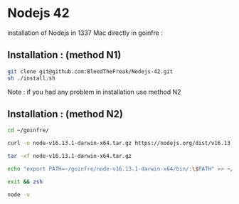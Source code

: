 # Nodejs 42
installation of Nodejs in 1337 Mac directly in goinfre :
## Installation : (method N1)

```bash
git clone git@github.com:BleedTheFreak/Nodejs-42.git
sh ./install.sh
```
Note : if you had any problem in installation use method N2
## Installation : (method N2)
```bash
cd ~/goinfre/
```
```bash
curl -o node-v16.13.1-darwin-x64.tar.gz https://nodejs.org/dist/v16.13.1/node-v16.13.1-darwin-x64.tar.gz
```
```bash
tar -xf node-v16.13.1-darwin-x64.tar.gz
```
```bash
echo "export PATH=~/goinfre/node-v16.13.1-darwin-x64/bin/:\$PATH" >> ~/.zshrc && source ~/.zshrc
```
```bash
exit && zsh
```
```bash
node -v
```
